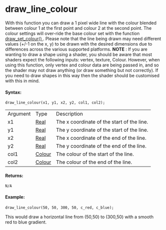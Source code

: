 # draw_line_colour

With this function you can draw a 1 pixel wide line with the colour
blended between colour 1 at the first point and colour 2 at the second
point. The colour settings will over-ride the base colour set with the
function [ draw_set_colour() ](../Colour_And_Alpha/draw_set_colour)
. Please note that the line being drawn may need different values (+/-1
on the x, y) to be drawn with the desired dimensions due to differences
across the various supported platforms. **NOTE** : If you are wanting to
draw a shape using a shader, you should be aware that most shaders
expect the following inputs: vertex, texture, Colour. However, when
using this function, only vertex and colour data are being passed in,
and so the shader may not draw anything (or draw something but not
correctly). If you need to draw shapes in this way then the shader
should be customised with this in mind.

#### Syntax:

``` gml
draw_line_colour(x1, y1, x2, y2, col1, col2);
```

|          |                                                                                                           |                                            |
|----------|-----------------------------------------------------------------------------------------------------------|--------------------------------------------|
| Argument | Type                                                                                                      | Description                                |
| x1       |  [Real](../../../../../GameMaker_Language/GML_Overview/Data_Types)                                    | The x coordinate of the start of the line. |
| y1       |  [Real](../../../../../GameMaker_Language/GML_Overview/Data_Types)                                    | The y coordinate of the start of the line. |
| x2       |  [Real](../../../../../GameMaker_Language/GML_Overview/Data_Types)                                    | The x coordinate of the end of the line.   |
| y2       |  [Real](../../../../../GameMaker_Language/GML_Overview/Data_Types)                                    | The y coordinate of the end of the line.   |
| col1     |  [Colour](../../../../../GameMaker_Language/GML_Reference/Drawing/Colour_And_Alpha/Colour_And_Alpha)  | The colour of the start of the line.       |
| col2     |  [Colour](../../../../../GameMaker_Language/GML_Reference/Drawing/Colour_And_Alpha/Colour_And_Alpha)  | The colour of the end of the line.         |

#### Returns:

``` gml
N/A
```

#### Example:

``` gml
draw_line_colour(50, 50, 300, 50, c_red, c_blue);
```

This would draw a horizontal line from (50,50) to (300,50) with a smooth
red to blue gradient.
